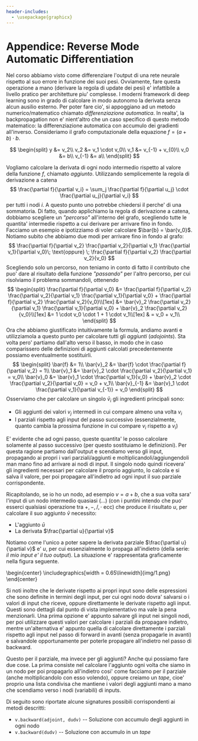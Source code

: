 ```yaml
---
header-includes:
  - \usepackage{graphicx}
---
```


# Appendice: Reverse Mode Automatic Differentiation

Nel corso abbiamo visto come differenziare l'output di una rete neurale rispetto
al suo errore in funzione dei suoi pesi. Ovviamente, fare questa operazione a
mano (derivare la regola di update dei pesi) e' infattibile a livello pratico
per architetture piu' complesse. I moderni framework di deep learning sono in
grado di calcolare in modo autonomo la derivata senza alcun ausilio esterno. Per
poter fare cio', si appoggiano ad un metodo numerico/matematico chiamato
*differenziazione automatica*. In realta', la backpropagation non e' nient'altro
che un caso specifico di questo metodo matematico: la differenziazione
automatica con accumulo dei gradienti all'inverso.
Consideriamo il grafo computazionale della equazione $f = (a + b) \cdot b$.

$$
\begin{split}
y &= v_2\\
v_2 &= v_1 \cdot v_0\\
v_1 &= v_{-1} + v_{0}\\
v_0 &= b\\
v_{-1} &= a\\
\end{split}
$$

Vogliamo calcolare la derivata di ogni nodo intermedio rispetto al valore della
funzione $f$, chiamato *aggiunto*. Utilizzando semplicemente la regola di
derivazione a catena
$$
\frac{\partial f}{\partial v_i} = \sum_j \frac{\partial f}{\partial u_j} \cdot
\frac{\partial u_j}{\partial v_i}
$$
per tutti i nodi $i$. 
A questo punto uno potrebbe chiedersi il perche' di una sommatoria. Di fatto,
quando applichiamo la regola di derivazione a catena, dobbiamo scegliere un
*"percorso"* all'interno del grafo, scegliendo tutte le quantita' intermedie
rispetto a cui derivare per arrivare fino in fondo. Facciamo un esempio e
ipotizziamo di voler calcolare $\bar{b} = \bar{v_0}$. Notiamo subito che abbiamo
due modi per arrivare fino in fondo al grafo:
$$
\frac{\partial f}{\partial v_2} \frac{\partial v_2}{\partial v_1} \frac{\partial v_1}{\partial v_0}\; \text{oppure} \;
\frac{\partial f}{\partial v_2} \frac{\partial v_2}{v_0}
$$
Scegliendo solo un percorso, non teniamo in conto di fatto il contributo che
puo' dare al risultato della funzione *"passando"* per l'altro percorso, per cui
risolviamo il problema sommandoli, ottenendo
$$
\begin{split}
\frac{\partial f}{\partial v_0} &= \frac{\partial f}{\partial v_2} \frac{\partial v_2}{\partial v_1} \frac{\partial v_1}{\partial v_0} + \frac{\partial f}{\partial v_2} \frac{\partial v_2}{v_0}\\[1ex]
&= \bar{v}_2 \frac{\partial v_2}{\partial v_1} \frac{\partial v_1}{\partial v_0} + \bar{v}_2 \frac{\partial v_2}{v_0}\\[1ex]
&=  1 \cdot v_0 \cdot 1 + 1 \cdot v_1\\[1ex]
& = v_0 + v_1\\
\end{split}
$$
Ora che abbiamo giustificato intuitivamente la formula, andiamo avanti e
utilizziamola a questo punto per calcolare tutti gli *aggiunti* (*adojoints*).
Sta volta pero' partiamo dall'alto verso il basso, in modo che in caso
comparissero delle definizioni di aggiunti calcolati precedentemente possiamo
eventualmente sostituirli.
$$
\begin{split}
\bar{f}   &= 1\\
\bar{v}_2 &= \bar{f} \cdot \frac{\partial f}{\partial v_2} = 1\\
\bar{v}_1 &= \bar{v}_2 \cdot \frac{\partial v_2}{\partial v_1} = v_0\\
\bar{v}_0 &= \bar{v}_1 \cdot \frac{\partial v_1}{v_0} + \bar{v}_2 \cdot \frac{\partial v_2}{\partial v_0} = v_0 + v_1\\
\bar{v}_{-1} &= \bar{v}_1 \cdot \frac{\partial v_1}{\partial v_{-1}} = v_0
\end{split}
$$
Osserviamo che per calcolare un singolo $\bar{v}_i$ gli ingredienti principali
sono:

* Gli aggiunti dei valori $v_j$ intermedi in cui compare almeno una volta $v_i$
* I parziali rispetto agli input del passo successivo (essenzialmente, quanto
  cambia la prossima funzione in cui compare $v_i$ rispetto a $v_i$)

E' evidente che ad ogni passo, queste quantita' le posso calcolare solamente al
passo successivo (per questo sostituiamo le definizioni). Per questa ragione
partiamo dall'output e scendiamo verso gli input, propagando ai propri i vari
parziali/aggiunti e moltiplicandoli/aggiungendoli man mano fino ad arrivare ai
nodi di input. Il singolo nodo quindi ricevera' gli ingredienti necessari per
calcolare il proprio aggiunto, lo calcola e si salva il valore, per poi
propagare all'indietro ad ogni input il suo parziale corrispondente.

Ricapitolando, se io ho un nodo, ad esempio $v = a + b$, che a sua volta sara'
l'input di un nodo intermedio quasiasi $(\dots)$ (con i puntini intendo che puo'
esserci qualsiasi operazione tra $+, -, /, \cdot$ ecc) che produce il risultato
$u$, per calcolare il suo aggiunto $\bar{v}$ necessito:

* L'aggiunto $\bar{u}$
* La derivata $\frac{\partial u}{\partial v}$

Notiamo come l'unico a poter sapere la derivata parziale $\frac{\partial
u}{\partial v}$ e' $u$, per cui essenzialmente lo propaga all'indietro (della
serie: *il mio input e' il tuo output*). La situazione e' rappresentata
graficamente nella figura seguente.

\begin{center}
    \includegraphics[width = 0.65\linewidth]{img/1.png}
\end{center}

Si noti inoltre che le derivate rispetto ai propri input sono delle espressioni
che sono definite in termini degli input, per cui ogni nodo dovra' salvarsi o i
valori di input che riceve, oppure direttamente le derivate rispetto agli input.
Questi sono dettagli dal punto di vista implementativo ma vale la pena
menzionarli. Una prima opzione e' appunto salvare gli input nei singoli nodi,
per poi utilizzare questi valori per calcolare i parziali da propagare indietro,
mentre un'alternativa e' appunto quella di calcolare direttamente i parziali
rispetto agli input nel passo di forward in avanti (senza propagarle in avanti)
e salvandole opportunamente per poterle propagare all'indietro nel passo di
backward.

Questo per il parziale, ma invece per gli aggiunti? Anche qui possiamo fare due
cose. La prima consiste nel calcolare l'aggiunto ogni volta che siamo in un nodo
per poi propagarlo all'indietro cosi' come facciamo per il parziale (anche
moltiplicandolo con esso volendo), oppure creiamo un *tape*, cioe' proprio una
lista condivisa che mantiene i valori degli aggiunti mano a mano che scendiamo
verso i nodi (variabili) di inputs.

Di seguito sono riportate alcune signatures possibili corrispondenti ai metodi
descritti:

* `v.backward(adjoint, dudv)` -- Soluzione con accumulo degli aggiunti in ogni nodo
* `v.backward(dudv)` -- Soluzione con accumulo in un *tape*
